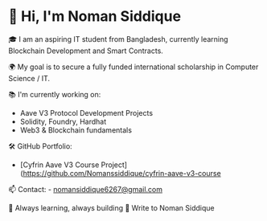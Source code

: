# 👋 Hi, I'm Noman Siddique

🎓 I am an aspiring IT student from Bangladesh, currently learning Blockchain Development and Smart Contracts.

🌍 My goal is to secure a fully funded international scholarship in Computer Science / IT.

📚 I'm currently working on:
- Aave V3 Protocol Development Projects
- Solidity, Foundry, Hardhat
- Web3 & Blockchain fundamentals

🛠️ GitHub Portfolio:
- [Cyfrin Aave V3 Course Project](https://github.com/Nomanssiddique/cyfrin-aave-v3-course
 
📫 Contact: - nomansiddique6267@gmail.com

🌱 Always learning, always building 🚀
Write to Noman Siddique
